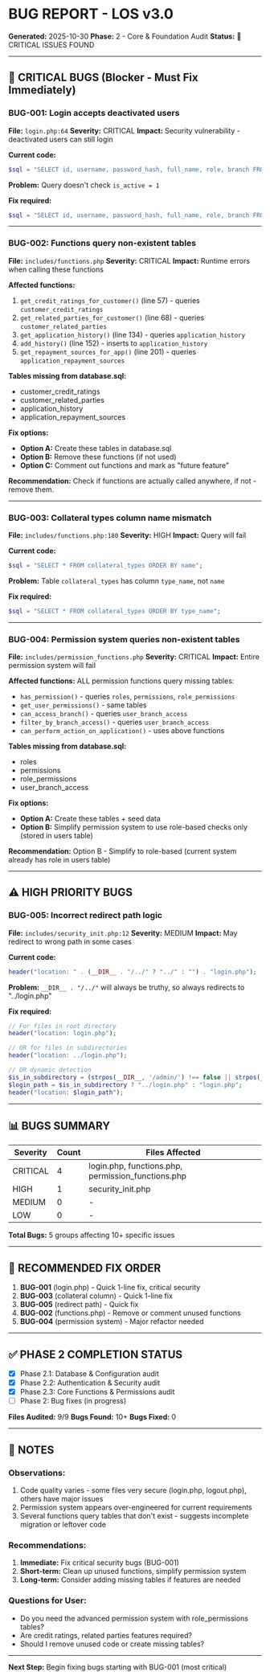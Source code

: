 # BUG REPORT - LOS v3.0

**Generated:** 2025-10-30
**Phase:** 2 - Core & Foundation Audit
**Status:** 🔴 CRITICAL ISSUES FOUND

---

## 🚨 CRITICAL BUGS (Blocker - Must Fix Immediately)

### BUG-001: Login accepts deactivated users
**File:** `login.php:64`
**Severity:** CRITICAL
**Impact:** Security vulnerability - deactivated users can still login

**Current code:**
```php
$sql = "SELECT id, username, password_hash, full_name, role, branch FROM users WHERE username = ?";
```

**Problem:** Query doesn't check `is_active = 1`

**Fix required:**
```php
$sql = "SELECT id, username, password_hash, full_name, role, branch FROM users WHERE username = ? AND is_active = 1";
```

---

### BUG-002: Functions query non-existent tables
**File:** `includes/functions.php`
**Severity:** CRITICAL
**Impact:** Runtime errors when calling these functions

**Affected functions:**
1. `get_credit_ratings_for_customer()` (line 57) - queries `customer_credit_ratings`
2. `get_related_parties_for_customer()` (line 68) - queries `customer_related_parties`
3. `get_application_history()` (line 134) - queries `application_history`
4. `add_history()` (line 152) - inserts to `application_history`
5. `get_repayment_sources_for_app()` (line 201) - queries `application_repayment_sources`

**Tables missing from database.sql:**
- customer_credit_ratings
- customer_related_parties
- application_history
- application_repayment_sources

**Fix options:**
- **Option A:** Create these tables in database.sql
- **Option B:** Remove these functions (if not used)
- **Option C:** Comment out functions and mark as "future feature"

**Recommendation:** Check if functions are actually called anywhere, if not - remove them.

---

### BUG-003: Collateral types column name mismatch
**File:** `includes/functions.php:180`
**Severity:** HIGH
**Impact:** Query will fail

**Current code:**
```php
$sql = "SELECT * FROM collateral_types ORDER BY name";
```

**Problem:** Table `collateral_types` has column `type_name`, not `name`

**Fix required:**
```php
$sql = "SELECT * FROM collateral_types ORDER BY type_name";
```

---

### BUG-004: Permission system queries non-existent tables
**File:** `includes/permission_functions.php`
**Severity:** CRITICAL
**Impact:** Entire permission system will fail

**Affected functions:** ALL permission functions query missing tables:
- `has_permission()` - queries `roles`, `permissions`, `role_permissions`
- `get_user_permissions()` - same tables
- `can_access_branch()` - queries `user_branch_access`
- `filter_by_branch_access()` - queries `user_branch_access`
- `can_perform_action_on_application()` - uses above functions

**Tables missing from database.sql:**
- roles
- permissions
- role_permissions
- user_branch_access

**Fix options:**
- **Option A:** Create these tables + seed data
- **Option B:** Simplify permission system to use role-based checks only (stored in users table)

**Recommendation:** Option B - Simplify to role-based (current system already has role in users table)

---

## ⚠️ HIGH PRIORITY BUGS

### BUG-005: Incorrect redirect path logic
**File:** `includes/security_init.php:12`
**Severity:** MEDIUM
**Impact:** May redirect to wrong path in some cases

**Current code:**
```php
header("location: " . (__DIR__ . "/../" ? "../" : "") . "login.php");
```

**Problem:** `__DIR__ . "/../"` will always be truthy, so always redirects to "../login.php"

**Fix required:**
```php
// For files in root directory
header("location: login.php");

// OR for files in subdirectories
header("location: ../login.php");

// OR dynamic detection
$is_in_subdirectory = (strpos(__DIR__, '/admin/') !== false || strpos(__DIR__, '/includes/') !== false);
$login_path = $is_in_subdirectory ? "../login.php" : "login.php";
header("location: $login_path");
```

---

## 📊 BUGS SUMMARY

| Severity | Count | Files Affected |
|----------|-------|----------------|
| CRITICAL | 4 | login.php, functions.php, permission_functions.php |
| HIGH | 1 | security_init.php |
| MEDIUM | 0 | - |
| LOW | 0 | - |

**Total Bugs:** 5 groups affecting 10+ specific issues

---

## 🔧 RECOMMENDED FIX ORDER

1. **BUG-001** (login.php) - Quick 1-line fix, critical security
2. **BUG-003** (collateral column) - Quick 1-line fix
3. **BUG-005** (redirect path) - Quick fix
4. **BUG-002** (functions.php) - Remove or comment unused functions
5. **BUG-004** (permission system) - Major refactor needed

---

## ✅ PHASE 2 COMPLETION STATUS

- [x] Phase 2.1: Database & Configuration audit
- [x] Phase 2.2: Authentication & Security audit
- [x] Phase 2.3: Core Functions & Permissions audit
- [ ] Phase 2: Bug fixes (in progress)

**Files Audited:** 9/9
**Bugs Found:** 10+
**Bugs Fixed:** 0

---

## 📝 NOTES

### Observations:
1. Code quality varies - some files very secure (login.php, logout.php), others have major issues
2. Permission system appears over-engineered for current requirements
3. Several functions query tables that don't exist - suggests incomplete migration or leftover code

### Recommendations:
1. **Immediate:** Fix critical security bugs (BUG-001)
2. **Short-term:** Clean up unused functions, simplify permission system
3. **Long-term:** Consider adding missing tables if features are needed

### Questions for User:
- Do you need the advanced permission system with role_permissions tables?
- Are credit ratings, related parties features required?
- Should I remove unused code or create missing tables?

---

**Next Step:** Begin fixing bugs starting with BUG-001 (most critical)
